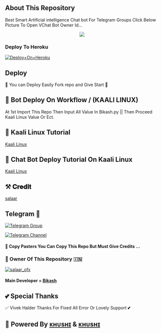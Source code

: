 ## About This Repository 
Best Smart Artificial intelligence Chat bot For Telegram Groups 
Click Below Picture To Open VChat Bot Owner Id...


<p align="center"><a href="https://t.me/king_salaar_ofx"><img src="https://graph.org/file/364cb6a00bc52a30c6963.jpg"></a></p>



### Deploy To Heroku

[![Deploy+On+Heroku](https://www.herokucdn.com/deploy/button.svg)](https://dashboard.heroku.com/new?template=https://github.com/BikashhalderNew/BikashChatBot)


## Deploy
🌷 You can Deploy Easily Fork repo and Give Start 🌷

## 🥀 Bot Deploy On Workflow / (KAALI LINUX)
 At 1st Import This Repo Then Input All Value In Bikash.py || Then Proceed Kaali Linux Value Or Ect.

## 🥀 Kaali Linux Tutorial

[Kaali Linux](https://youtu.be/_nZT5lhcL8U)

## 🥀 Chat Bot Deploy Tutorial On Kaali Linux 

[Kaali Linux](https://youtu.be/fFRxAG1mCVU)

## ⚒️ 𝐂𝐫𝐞𝐝𝐢𝐭
[salaar](https://t.me/King_salaar_ofx)

## Telegram 🏪

[![Telegram Group](https://img.shields.io/badge/Telegram-Group-brightgreen)](https://t.me/BGT_Chat)

[![Telegram Channel](https://img.shields.io/badge/Telegram-Channel-brightgreen)](https://t.me/aboutsalaar_ofx)


#### 🥺 Copy Pasters You Can Copy This Repo But Must Give Credits ...

### 🌷 Owner Of This Repository 🇮🇳
[![salaar_ofx](https://te.legra.ph/file/840fed0100164af249bb8.jpg)](https://t.me/King_salaar_ofx)


#### Main Developer = [Bikash](https://t.me/King_salaar_ofx)

## 💕 Special Thanks

✅ Vivek Halder Thanks For Fixed All Error Or Lovely Support 💕


## 🥀 Powered By [ᴋʜᴜsʜɪ](https://t.me/King_salaar_ofx) & [ᴋʜᴜsʜɪ](https://t.me/selfish_sis25)
